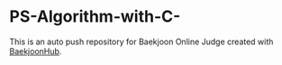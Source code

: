 # PS-Algorithm-with-C-
This is an auto push repository for Baekjoon Online Judge created with [BaekjoonHub](https://github.com/BaekjoonHub/BaekjoonHub).
